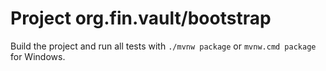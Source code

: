 # Project org.fin.vault/bootstrap

Build the project and run all tests with `./mvnw package` or `mvnw.cmd package` for Windows.
